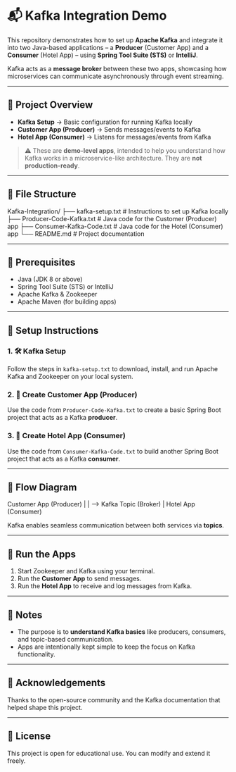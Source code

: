 # 📬 Kafka Integration Demo

This repository demonstrates how to set up **Apache Kafka** and integrate it into two Java-based applications – a **Producer** (Customer App) and a **Consumer** (Hotel App) – using **Spring Tool Suite (STS)** or **IntelliJ**.

Kafka acts as a **message broker** between these two apps, showcasing how microservices can communicate asynchronously through event streaming.

---

## 📌 Project Overview

- **Kafka Setup** → Basic configuration for running Kafka locally
- **Customer App (Producer)** → Sends messages/events to Kafka
- **Hotel App (Consumer)** → Listens for messages/events from Kafka

> ⚠️ These are **demo-level apps**, intended to help you understand how Kafka works in a microservice-like architecture. They are **not production-ready**.

---

## 📁 File Structure

Kafka-Integration/
├── kafka-setup.txt # Instructions to set up Kafka locally
├── Producer-Code-Kafka.txt # Java code for the Customer (Producer) app
├── Consumer-Kafka-Code.txt # Java code for the Hotel (Consumer) app
└── README.md # Project documentation


---

## 🧰 Prerequisites

- Java (JDK 8 or above)
- Spring Tool Suite (STS) or IntelliJ
- Apache Kafka & Zookeeper
- Apache Maven (for building apps)

---

## 🔧 Setup Instructions

### 1. 🛠 Kafka Setup

Follow the steps in `kafka-setup.txt` to download, install, and run Apache Kafka and Zookeeper on your local system.

### 2. 🧾 Create Customer App (Producer)

Use the code from `Producer-Code-Kafka.txt` to create a basic Spring Boot project that acts as a Kafka **producer**.

### 3. 🧾 Create Hotel App (Consumer)

Use the code from `Consumer-Kafka-Code.txt` to build another Spring Boot project that acts as a Kafka **consumer**.

---

## 🔄 Flow Diagram

Customer App (Producer)
|
| --> Kafka Topic (Broker)
|
Hotel App (Consumer)


Kafka enables seamless communication between both services via **topics**.

---

## 🚀 Run the Apps

1. Start Zookeeper and Kafka using your terminal.
2. Run the **Customer App** to send messages.
3. Run the **Hotel App** to receive and log messages from Kafka.

---

## 📌 Notes

- The purpose is to **understand Kafka basics** like producers, consumers, and topic-based communication.
- Apps are intentionally kept simple to keep the focus on Kafka functionality.

---

## 🙌 Acknowledgements

Thanks to the open-source community and the Kafka documentation that helped shape this project.

---

## 📄 License

This project is open for educational use. You can modify and extend it freely.

